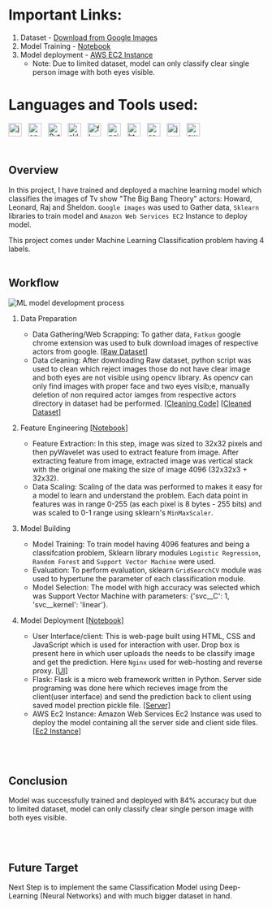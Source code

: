 # Important Links:
1. Dataset - [Download from Google Images](https://github.com/RishabhkmrRK/Actors_image_classification_using_sklearn_with_EC2_model_deployment/tree/main/dataset/images)
2. Model Training - [Notebook](https://github.com/RishabhkmrRK/Actors_image_classification_using_sklearn_with_EC2_model_deployment/blob/main/model_training.ipynb)
3. Model deployment - [AWS EC2 Instance](http://ec2-52-66-249-90.ap-south-1.compute.amazonaws.com)
    * Note: Due to limited dataset, model can only classify clear single person image with both eyes visible.

# Languages and Tools used:
[<img align="left" alt="jupyter" width="26px" src="https://cdn.jsdelivr.net/gh/devicons/devicon/icons/jupyter/jupyter-original-wordmark.svg" style="padding-right:10px;"/>](https://jupyter.org/ "Jupyter Notebook")
[<img align="left" alt="opencv" width="26px" src="https://cdn.jsdelivr.net/gh/devicons/devicon/icons/opencv/opencv-original.svg" style="padding-right:10px;"/>](https://opencv.org/ "OpenCV")
[<img align="left" alt="Python" width="26px" src="https://cdn.jsdelivr.net/gh/devicons/devicon/icons/python/python-original.svg" style="padding-right:10px;" />](https://www.python.org/ "Python")
[<img align="left" alt="sklearn" width="26px" src="https://user-images.githubusercontent.com/30430757/177335743-4db65420-115c-4d05-ba7f-3c6c7a7ee838.svg" style="padding-right:10px;" />](https://scikit-learn.org/stable/ "Sklearn")
[<img align="left" alt="flask" width="26px" fill= #000000 src="https://cdn.jsdelivr.net/gh/devicons/devicon/icons/flask/flask-original.svg" style="padding-right:10px;"/>](https://flask.palletsprojects.com/en/2.1.x/ "Flask")
[<img align="left" alt="nginx" width="26px" src="https://cdn.jsdelivr.net/gh/devicons/devicon/icons/nginx/nginx-original.svg" style="padding-right:10px;" />](https://www.nginx.com/ "Nginx")
[<img align="left" alt="html" width="26px" src="https://cdn.jsdelivr.net/gh/devicons/devicon/icons/html5/html5-original.svg" style="padding-right:10px;"/>](https://www.w3schools.com/tags/att_download.asp "HTML")
[<img align="left" alt="css" width="26px" src="https://cdn.jsdelivr.net/gh/devicons/devicon/icons/css3/css3-original.svg" style="padding-right:10px;"/>](https://developer.mozilla.org/en-US/docs/Web/CSS "CSS")
[<img align="left" alt="javascript" width="26px" src="https://cdn.jsdelivr.net/gh/devicons/devicon/icons/javascript/javascript-original.svg" style="padding-right:10px;"/>](https://www.javascript.com/ "JavaScript")
[<img align="left" alt="aws" width="26px" src="https://cdn.jsdelivr.net/gh/devicons/devicon/icons/amazonwebservices/amazonwebservices-original.svg" style="padding-right:10px;" />](https://aws.amazon.com/ "AWS")

<br />
<br />
<br />

## Overview
In this project, I have trained and deployed a machine learning model which classifies the images of Tv show "The Big Bang Theory" actors: Howard, Leonard, Raj and Sheldon. `Google images` was used to Gather data, `Sklearn` libraries to train model and `Amazon Web Services EC2` Instance to deploy model. 

This project comes under Machine Learning Classification problem having 4 labels.
<br />
<br />

## Workflow
![ML model development process](https://user-images.githubusercontent.com/30430757/177333856-69c7dc27-c804-483c-9193-052d7acf9857.jpeg)

1. Data Preparation
    * Data Gathering/Web Scrapping: To gather data, `Fatkun` google chrome extension was used to bulk download images of respective actors from google. [[Raw Dataset]](https://github.com/RishabhkmrRK/Actors_image_classification_using_sklearn_with_EC2_model_deployment/tree/main/dataset/images)
    * Data cleaning: After downloading Raw dataset, python script was used to clean which reject images those do not have clear image and both eyes are not visible using opencv library. As opencv can only find images with proper face and two eyes visib;e, manually deletion of non required actor iamges from respective actors directory in dataset had be performed. [[Cleaning Code]](https://github.com/RishabhkmrRK/Actors_image_classification_using_sklearn_with_EC2_model_deployment/blob/main/dataset_cleaning.ipynb) [[Cleaned Dataset]]( https://github.com/RishabhkmrRK/Actors_image_classification_using_sklearn_with_EC2_model_deployment/tree/main/dataset/cropped_images)

2. Feature Engineering [[Notebook]](https://github.com/RishabhkmrRK/Actors_image_classification_using_sklearn_with_EC2_model_deployment/blob/main/model_training.ipynb)
    * Feature Extraction: In this step, image was sized to 32x32 pixels and then pyWavelet was used to extract feature from image. After extracting feature from image, extracted image was vertical stack with the original one making the size of image 4096 (32x32x3 + 32x32).
    * Data Scaling: Scaling of the data was performed to makes it easy for a model to learn and understand the problem. Each data point in features was in range 0-255 (as each pixel is 8 bytes - 255 bits) and was scaled to 0-1 range using sklearn's `MinMaxScaler`.

3. Model Building
    * Model Training: To train model having 4096 features and being a classifcation problem, Sklearn library modules `Logistic Regression`, `Random Forest` and `Support Vector Machine` were used.
    * Evaluation: To perform evaluation, sklearn `GridSearchCV` module was used to hypertune the parameter of each classification module.
    * Model Selection: The model with high accuracy  was selected which was Support Vector Machine with parameters: {'svc__C': 1, 'svc__kernel': 'linear'}.

4. Model Deployment [[Notebook]](https://github.com/RishabhkmrRK/Actors_image_classification_using_sklearn_with_EC2_model_deployment/blob/main/model_training.ipynb)
    * User Interface/client: This is web-page built using HTML, CSS and JavaScript which is used for interaction with user. Drop box is present here in which user uploads the needs to be classify image and get the prediction. Here `Nginx` used for web-hosting and reverse proxy. [[UI]](https://github.com/RishabhkmrRK/Actors_image_classification_using_sklearn_with_EC2_model_deployment/tree/main/ui)
    * Flask: Flask is a micro web framework written in Python. Server side programing was done here which recieves image from the client(user interface) and send the prediction back to client using saved model prection pickle file. [[Server]](https://github.com/RishabhkmrRK/Actors_image_classification_using_sklearn_with_EC2_model_deployment/tree/main/server)    
    * AWS Ec2 Instance: Amazon Web Services Ec2 Instance was used to deploy the model containing all the server side and client side files. [[Ec2 Instance]](http://ec2-52-66-249-90.ap-south-1.compute.amazonaws.com)

<br />
<br />

## Conclusion

Model was successfully trained and deployed with 84% accuracy but due to limited dataset, model can only classify clear single person image with both eyes visible.

<br />
<br />

## Future Target
Next Step is to implement the same Classification Model using Deep-Learning (Neural Networks) and with much bigger dataset in hand.
